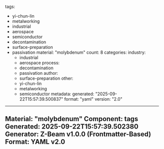 tags:
  - yi-chun-lin
  - metalworking
  - industrial
  - aerospace
  - semiconductor
  - decontamination
  - surface-preparation
  - passivation
material: "molybdenum"
count: 8
categories:
  industry:
    - industrial
    - aerospace
  process:
    - decontamination
    - passivation
  author:
    - surface-preparation
  other:
    - yi-chun-lin
    - metalworking
    - semiconductor
metadata:
  generated: "2025-09-22T15:57:39.500837"
  format: "yaml"
  version: "2.0"

---
Material: "molybdenum"
Component: tags
Generated: 2025-09-22T15:57:39.502380
Generator: Z-Beam v1.0.0 (Frontmatter-Based)
Format: YAML v2.0
---